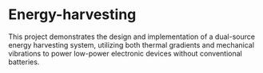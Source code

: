 # Energy-harvesting
This project demonstrates the design and implementation of a dual-source energy harvesting system, utilizing both thermal gradients and mechanical vibrations to power low-power electronic devices without conventional batteries.
